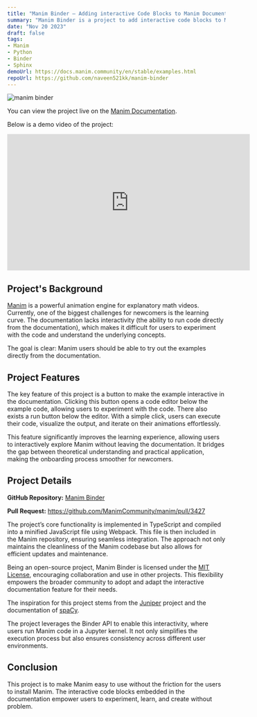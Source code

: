 ```yaml
---
title: "Manim Binder — Adding interactive Code Blocks to Manim Documentation"
summary: "Manim Binder is a project to add interactive code blocks to Manim documentation. It allows users to run Manim code directly from the documentation."
date: "Nov 20 2023"
draft: false
tags:
- Manim
- Python
- Binder
- Sphinx
demoUrl: https://docs.manim.community/en/stable/examples.html
repoUrl: https://github.com/naveen521kk/manim-binder
---
```


![manim binder](/images/manim-binder.png)

You can view the project live on the
[Manim Documentation](https://docs.manim.community/en/stable/examples.html).

Below is a demo video of the project:

<iframe width="560" height="315" src="https://www.youtube-nocookie.com/embed/6PqnJMDH9EU?si=qzfxI4kl9vf2NCpL" title="YouTube video player" frameborder="0" allow="accelerometer; autoplay; clipboard-write; encrypted-media; gyroscope; picture-in-picture; web-share" referrerpolicy="strict-origin-when-cross-origin" allowfullscreen></iframe>


## Project's Background

[Manim](https://manim.community) is a powerful animation engine for explanatory
math videos. Currently, one of the biggest challenges for newcomers is the
learning curve. The documentation lacks interactivity (the ability to run code
directly from the documentation), which makes it difficult for users to experiment
with the code and understand the underlying concepts.

The goal is clear: Manim users should be able to try out the examples directly
from the documentation.

## Project Features

The key feature of this project is a button to make the example interactive in
the documentation. Clicking this button opens a code editor below the example code,
allowing users to experiment with the code. There also exists a run button below the
editor. With a simple click, users can execute their code, visualize the output,
and iterate on their animations effortlessly.

This feature significantly improves the learning experience, allowing users to
interactively explore Manim without leaving the documentation. It bridges the
gap between theoretical understanding and practical application, making the onboarding
process smoother for newcomers.

## Project Details

**GitHub Repository:** [Manim Binder](https://github.com/naveen521kk/manim-binder)

**Pull Request:** https://github.com/ManimCommunity/manim/pull/3427

The project’s core functionality is implemented in TypeScript and compiled into
a minified JavaScript file using Webpack. This file is then included in the Manim
repository, ensuring seamless integration. The approach not only maintains the
cleanliness of the Manim codebase but also allows for efficient updates and
maintenance.

Being an open-source project, Manim Binder is licensed under the 
[MIT License](https://github.com/naveen521kk/manim-binder/blob/main/LICENSE),
encouraging collaboration and use in other projects. This flexibility empowers
the broader community to adopt and adapt the interactive documentation feature
for their needs.

The inspiration for this project stems from the
[Juniper](https://github.com/ines/juniper) project and the
documentation of [spaCy](https://spacy.io/).

The project leverages the Binder API to enable this interactivity, where
users run Manim code in a Jupyter kernel. It not only simplifies the execution
process but also ensures consistency across different user environments.

## Conclusion

This project is to make Manim easy to use without the friction for the users
to install Manim. The interactive code blocks embedded in the documentation
empower users to experiment, learn, and create without problem.